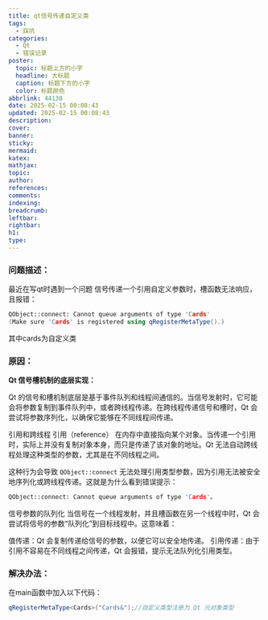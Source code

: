 ```yaml
---
title: qt信号传递自定义类
tags:
  - 踩坑
categories:
  - Qt
  - 错误记录
poster:
  topic: 标题上方的小字
  headline: 大标题
  caption: 标题下方的小字
  color: 标题颜色
abbrlink: 44138
date: 2025-02-15 00:08:43
updated: 2025-02-15 00:08:43
description:
cover:
banner:
sticky:
mermaid:
katex:
mathjax:
topic:
author:
references:
comments:
indexing:
breadcrumb:
leftbar:
rightbar:
h1:
type:
---
```






### 问题描述：

最近在写qt时遇到一个问题
信号传递一个引用自定义参数时，槽函数无法响应，且报错：

```cpp
QObject::connect: Cannot queue arguments of type 'Cards'
(Make sure 'Cards' is registered using qRegisterMetaType().)
```

其中cards为自定义类

### 原因：

**Qt 信号槽机制的底层实现：**

Qt 的信号和槽机制底层是基于事件队列和线程间通信的。当信号发射时，它可能会将参数复制到事件队列中，或者跨线程传递。在跨线程传递信号和槽时，Qt 会尝试将参数序列化，以确保它能够在不同线程间传递。

引用和跨线程
引用（reference） 在内存中直接指向某个对象。当传递一个引用时，实际上并没有复制对象本身，而只是传递了该对象的地址。Qt 无法自动跨线程处理这种类型的参数，尤其是在不同线程之间。

这种行为会导致 `QObject::connect` 无法处理引用类型参数，因为引用无法被安全地序列化或跨线程传递。这就是为什么看到错误提示：

```cpp
QObject::connect: Cannot queue arguments of type 'Cards'。
```

信号参数的队列化
当信号在一个线程发射，并且槽函数在另一个线程中时，Qt 会尝试将信号的参数“队列化”到目标线程中。这意味着：

值传递：Qt 会复制传递给信号的参数，以便它可以安全地传递。
引用传递：由于引用不容易在不同线程之间传递，Qt 会报错，提示无法队列化引用类型。

### 解决办法：

在main函数中加入以下代码：

```cpp
qRegisterMetaType<Cards>("Cards&");//自定义类型注册为 Qt 元对象类型
```

